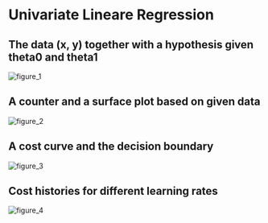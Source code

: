 # Univariate Lineare Regression

## The data (x, y) together with a hypothesis given theta0 and theta1

![figure_1](https://github.com/gxstxxv/Univariate-Lineare-Regression/blob/main/plots/Figure_1.png)

## A counter and a surface plot based on given data

![figure_2](https://github.com/gxstxxv/Univariate-Lineare-Regression/blob/main/plots/Figure_2.png)

## A cost curve and the decision boundary

![figure_3](https://github.com/gxstxxv/Univariate-Lineare-Regression/blob/main/plots/Figure_3.png)

## Cost histories for different learning rates

![figure_4](https://github.com/gxstxxv/Univariate-Lineare-Regression/blob/main/plots/Figure_4.png)
